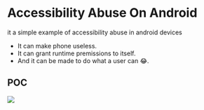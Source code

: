 Accessibility Abuse On Android
===
it a simple example of accessibility abuse in android devices
  - It can make phone useless.
  - It can grant runtime premissions to itself.
  - And it can be made to do what a user can 😂. 
## POC
![](https://wwww.google.com)